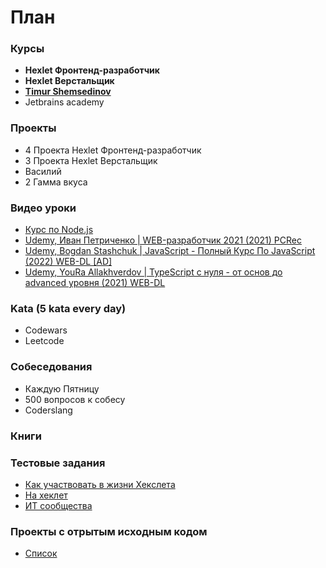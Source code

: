 
# План
### Курсы 
- **Hexlet Фронтенд-разработчик**
- **Hexlet Верстальщик**
- **[Timur Shemsedinov](https://github.com/HowProgrammingWorks/Index)**
- Jetbrains academy

### Проекты
- 4 Проекта Hexlet Фронтенд-разработчик
- 3 Проекта Hexlet Верстальщик
- Василий
- 2 Гамма вкуса

### Видео уроки
- [Курс по Node.js](https://www.youtube.com/watch?v=4RP1ZNNlBk8&list=PLDqIkh1haws4QW9A0tAPY5YRa3Rr4CZgK)
- [Udemy, Иван Петриченко | WEB-разработчик 2021 (2021) PCRec](https://nnmclub.to/forum/viewtopic.php?t=1452374)
- [Udemy, Bogdan Stashchuk | JavaScript - Полный Курс По JavaScript (2022) WEB-DL [AD]](https://nnmclub.to/forum/viewtopic.php?t=1525842)
- [Udemy, YouRa Allakhverdov | TypeScript с нуля - от основ до advanced уровня (2021) WEB-DL](https://nnmclub.to/forum/viewtopic.php?t=1491345)

### Kata (5 kata every day)
- Codewars
- Leetcode

### Собеседования
- Каждую Пятницу
- 500 вопросов к собесу
- Coderslang

### Книги 

### Тестовые задания
- [Как участвовать в жизни Хекслета](https://guides.hexlet.io/how-to-be-a-helpful-for-the-hexlet-community/)
- [На хеклет](https://github.com/Hexlet/ru-test-assignments)
- [ИТ сообщества](https://github.com/Hexlet/ru-test-assignments)

### Проекты с отрытым исходным кодом
- [Список](https://guides.hexlet.io/how-to-be-a-helpful-for-the-hexlet-community/)

